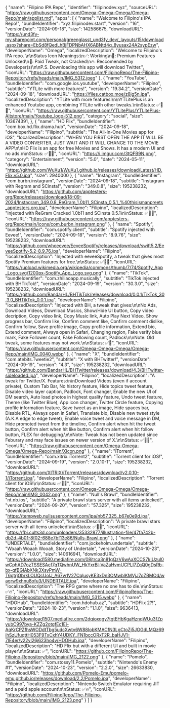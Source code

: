 {
  "name": "Filipino IPA Repo",
  "identifier": "filipinodev.xyz",
  "sourceURL": "https://raw.githubusercontent.com/Omega-Omega-Omega/Omega-Repo/main/applist.md",
  "apps": [
    {
      "name": "Welcome to Filipino's IPA Repo!",
      "bundleIdentifier": "xyz.filipinodev.start",
      "version": "16",
      "versionDate": "2024-09-18",
      "size": 142586675,
      "downloadURL": "https://und3fy-my.sharepoint.com/personal/greenglasst_und3fy_dev/_layouts/15/download.aspx?share=EbSd8fQedLhBjFDPNbAHX6ABNtd4q_8yusax24A2sypEzw",
      "developerName": "Omega",
      "localizedDescription": "Welcome to Filipino's IPA repo. \n\nStatus Icon Meanings:\n✅: Working\n🌟: Premium Features Unlocked\n💸: Paid Tweak, not Cracked\n🔥: Reccomended by Developer(s)\n\nP.S. Downloading this app will download Twitter.",
      "iconURL": "https://raw.githubusercontent.com/FilipinoRepo/The-Filipino-Repository/refs/heads/main/IMG_5312.jpeg"
  },
  {
      "name": "YouTube",
      "bundleIdentifier": "com.google.ios.youtube",
      "developerName": "Filipino",
      "subtitle": "YTLite with more features!",
      "version": "19.34.2",
      "versionDate": "2024-09-18",
      "downloadURL": "https://files.catbox.moe/z8jg5n.ipa",
      "localizedDescription": "YTLite with more features!\n\nYTLitePlus is an enhanced Youtube app, combining YTLite with other tweaks.\n\nStatus: ✅🌟🔥",
      "iconURL": "https://raw.githubusercontent.com/YTLitePlus/YTLitePlus-Altstore/main/Youtube_logo-512.png",
      "category": "social",
      "size": 103674391,
    },
    {
      "name": "HD Flix",
      "bundleIdentifier": "com.box.hd.flix.drama.hub",
      "versionDate": "2024-09-18",
      "developerName": "Filipino",
      "subtitle": "The All-In-One Movies app for iOS",
      "localizedDescription": "WHEN YOU FIRST OPEN THE APP IT WILL BE A VIDEO CONVERTER, JUST WAIT AND IT WILL CHANGE TO THE MOVIE APP\n\nHD Flix is an app for free Movies and Shows. It has a modern UI and no ads.\n\nStatus: ✅🌟🔥",
      "iconURL": "https://i.imgur.com/3tQFB9N.png",
      "category": "Entertainment",
      "version": "5.0",
      "date": "2024-05-11",
      "downloadURL": "https://github.com/WuXu1/WuXu1.github.io/releases/download/Latest/HD.Flix.v5.0.ipa",
      "size": 2940000
    },
    {
      "name": "Instagram", 
      "bundleIdentifier": "com.burbn.instagram", 
      "versionDate": "2024-09-18",
      "subtitle": "Instagram with Regram and SCinsta!",
      "version": "349.0.8",
      "size": 195238232, 
      "downloadURL": "https://github.com/apptesters-org/Repo/releases/download/18-09-2024/Instagram_349.0.8_ReGram_1.0b11_SCinsta_0.5.1_%40thisismanpreets_apptesters.org.ipa", 
      "developerName": "Filipino", 
      "localizedDescription": "Injected with ReGram Cracked 1.0b11 and SCinsta 0.5.1\n\nStatus: ✅🌟🔥", 
      "iconURL": "https://raw.githubusercontent.com/apptesters-org/Repo/main/icons/com.burbn.instagram.png" 
    },
    {
      "name": "Spotify", 
      "bundleIdentifier": "com.spotify.client", 
      "subtitle": "Spotify injected with Eevee!",
      "versionDate": "2024-09-18",
      "version": "8.9.76",
      "size": 195238232, 
      "downloadURL": "https://github.com/whoeevee/EeveeSpotify/releases/download/swift5.2/EeveeSpotify-5.2-8.9.76.ipa", 
      "developerName": "Filipino", 
      "localizedDescription": "Injected with eeveeSpotify, a tweak that gives most Spotify Premium features for free.\n\nStatus: ✅🌟🔥", 
      "iconURL": "https://upload.wikimedia.org/wikipedia/commons/thumb/7/74/Spotify_App_Logo.svg/1200px-Spotify_App_Logo.svg.png" 
    },
    {
      "name": "TikTok", 
      "bundleIdentifier": "com.zhiliaoapp.musically", 
      "subtitle": "TikTok injected with BHTikTok!",
      "versionDate": "2024-09-19",
      "version": "30.3.0",
      "size": 195238232, 
      "downloadURL": "https://github.com/BandarHL/BHTikTok/releases/download/0.0.1/TikTok_30.3.0_BHTikTok_0.0.1.ipa", 
      "developerName": "Filipino", 
      "localizedDescription": "Injected with BH, a tweak that gives:\n\nNo Ads, Download Videos, Download Musics, Show/Hide UI button, Copy video decription, Copy video link, Copy Music link, Auto Play Next Video, Show progress bar, Confirm like, Confirm comment like, Confirm comment dislike, Confirm follow, Save profile image, Copy profile information, Extend bio, Extend comment, Always open in Safari, Changing region, Fake verify blue mark, Fake Follower count, Fake Following count, Padlock\n\nNote: Old tweak, some features may not work.\n\nStatus: ✅🌟", 
      "iconURL": "https://raw.githubusercontent.com/Omega-Omega-Omega/Omega-Repo/main/IMG_0040.webp" 
    },
    {
      "name": "X", 
      "bundleIdentifier": "com.atebits.Tweetie2", 
      "subtitle": "X with BHTwitter!",
      "versionDate": "2024-09-19",
      "version": "4.3",
      "size": 195238232, 
      "downloadURL": "https://github.com/BandarHL/BHTwitter/releases/download/4.3/BHTwitter-sideloaded.ipa", 
      "developerName": "Filipino", 
      "localizedDescription": "A tweak for Twitter/X. Features:\n\nDownload Videos (even if account private), Custom Tab Bar, No history feature, Hide topics tweet feature, Disable video layer caption, Padlock, Font changer, Enable the new UI of DM search, Auto load photos in highest quality feature, Undo tweet feature, Theme (like Twitter Blue), App icon changer, Twitter Circle feature, Copying profile information feature, Save tweet as an image, Hide spaces bar, Disable RTL, Always open in Safari, Translate bio, Disable new tweet style (A.K.A edge to edge tweet), Enable voice tweet and voice message in DM, Hide promoted tweet from the timeline, Confirm alert when hit the tweet button, Confirm alert when hit like button, Confirm alert when hit follow button, FLEX for debugging.\n\nNote: Tweak has not been updated since Feburary and may face issues on newer version of X.\n\nStatus: ✅🌟🔥", 
      "iconURL": "https://raw.githubusercontent.com/Omega-Omega-Omega/Omega-Repo/main/Xicon.png" 
    },
   {
      "name": "iTorrent", 
      "bundleIdentifier": "com.xitrix.iTorrent2", 
      "subtitle": "Torrent client for iOS!",
      "versionDate": "2024-09-19",
      "version": "2.0.10-1",
      "size": 195238232, 
      "downloadURL": "https://github.com/XITRIX/iTorrent/releases/download/v2.0.10-1/iTorrent.ipa", 
      "developerName": "Filipino", 
      "localizedDescription": "Torrent client for iOS!\n\nStatus: ✅🌟🔥", 
      "iconURL": "https://raw.githubusercontent.com/Omega-Omega-Omega/Omega-Repo/main/IMG_0042.png" 
    },
    {
      "name": "Null's Brawl", 
      "bundleIdentifier": "nt.nb.ios", 
      "subtitle": "A private brawl stars server with all items unlocked!",
      "versionDate": "2024-09-20",
      "version": "57.325",
      "size": 195238232, 
      "downloadURL": "https://tempweb.nullsusercontent.com/ipa/nb57.325_b67e0e9d.ipa", 
      "developerName": "Filipino", 
      "localizedDescription": "A private brawl stars server with all items unlocked!\n\nStatus: ✅🌟🔥", 
      "iconURL": "https://fbi.cults3d.com/uploaders/35332877/illustration-file/47fa742b-db2d-4b01-8f02-688e7bf13e86/Nulls-Brawl.png" 
    },
    {
      "name": "UNDERTALE", 
      "bundleIdentifier": "com.jockeholm.undertale", 
      "subtitle": "Woaah Woaah Wooah, Story of Undertale",
      "versionDate": "2024-10-23",
      "version": "1.0.0",
      "size": 140616941, 
      "downloadURL": "https://download1580.mediafire.com/08jtrca3n81gQzV6wAaXCCS7kIUzul0wCphAD7ozTSSESAcf7qTQwhnUW_HkYxrBl-VaZaHvmUCPLI7ZqQ0gDsRb-bx-qfBGIAbXNk3XsyPmW-T6gtrjObrkLOUQcUolJ_A67w1V27CqlusyKE3xDn3OMwblKMVjJ7oZBMOd/wagrw9xhnu8ofu3/UNDERTALE.ipa", 
      "developerName": "Filipino", 
      "localizedDescription": "The RPG game where no one has to die.\n\nStatus: ✅🔥", 
      "iconURL": "https://raw.githubusercontent.com/FilipinoRepo/The-Filipino-Repository/refs/heads/main/IMG_5315.webp" 
    },
     {
      "name": "HDOHub", 
      "bundleIdentifier": "com.hdohub.az", 
      "subtitle": "HDFlix 2?!",
      "versionDate": "2024-10-23",
      "version": "1.1.0",
      "size": 9636413, 
      "downloadURL": "https://download1507.mediafire.com/2dqioxqgy7tgtEHbKgaHznqWUu3fZpyubC997bya-KZZg2otgfEc1Ei-AqKrCPZfhsWODdtTbg5udcXwtv6W88IobKMACfN3LgCtoZj5JOGdLMQz69ihSzUfuqttH053F9TxCxhY4UDKY_FN1bccORxT2R_baHJV1-7IE4er/v22vl26j623ho4v/HDOHub.ipa", 
      "developerName": "Filipino", 
      "localizedDescription": "HD Flix but with a different UI and built in movie player\n\nStatus: ✅", 
      "iconURL": "https://github.com/FilipinoRepo/The-Filipino-Repository/blob/main/IMG_2122.png" 
    },
     {
      "name": "Pomelo", 
      "bundleIdentifier": "com.stossy11.Pomelo", 
      "subtitle": "Nintendo's Enemy #1",
      "versionDate": "2024-10-23",
      "version": "2.2.0",
      "size": 26633830, 
      "downloadURL": "https://github.com/Pomelo-Emu/pomelo-emu.github.io/releases/download/2.2/Pomelo.ipa", 
      "developerName": "Filipino", 
      "localizedDescription": "Nintendo Switch Emulator requiring JIT and a paid apple account\n\nStatus: ✅🔥", 
      "iconURL": "https://github.com/FilipinoRepo/The-Filipino-Repository/blob/main/IMG_2123.png" 
    }
  ]
}
